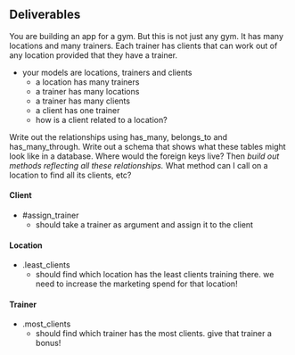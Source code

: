 ## Deliverables
You are building an app for a gym. But this is not just any gym. It has many locations and many trainers. Each trainer has clients that can work out of any location provided that they have a trainer.
- your models are locations, trainers and clients
  - a location has many trainers
  - a trainer has many locations
  - a trainer has many clients
  - a client has one trainer
  - how is a client related to a location?

Write out the relationships using has_many, belongs_to and has_many_through. Write out a schema that shows what these tables might look like in a database. Where would the foreign keys live? Then *build out methods reflecting all these relationships.* What method can I call on a location to find all its clients, etc?

#### Client
- #assign_trainer
  - should take a trainer as argument and assign it to the client

#### Location
- .least_clients
  - should find which location has the least clients training there. we need to increase the marketing spend for that location!

#### Trainer
- .most_clients
  - should find which trainer has the most clients. give that trainer a bonus!
